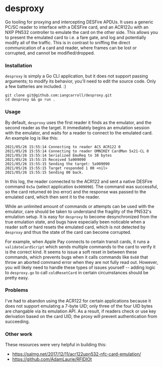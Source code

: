 # desproxy
Go tooling for proxying and intercepting DESFire APDUs. It uses a generic PC/SC reader to interface with a DESFire card, and an ACR122u with an NXP PN532 controller to emulate the card on the other side. This allows you to present the emulated card to i.e. a fare gate, and log and potentially modify all of the traffic. This is in contrast to sniffing the direct communication of a card and reader, where frames can be lost or corrupted, and cannot be modified/dropped.

### Installation
`desproxy` is simply a Go CLI application, but it does not support passing arguments; to modify its behavior, you'll need to edit the source code. Only a few batteries are included. :)

```
git clone git@github.com:iangcarroll/desproxy.git
cd desproxy && go run .
```

### Usage
By default, `desproxy` uses the first reader it finds as the emulator, and the second reader as the target. It immediately begins an emulation session with the emulator, and waits for a reader to connect to the emulated card. An example log is like this:

```
2021/05/26 15:55:14 Connecting to reader ACS ACR122 0
2021/05/26 15:55:14 Connecting to reader OMNIKEY CardMan 5x21-CL 0
2021/05/26 15:55:14 Serialized EmuReq to 38 bytes
2021/05/26 15:55:15 Received 5a909090
2021/05/26 15:55:15 Sending the target: 5a909090
2021/05/26 15:55:15 Target responded 1 00 <nil>
2021/05/26 15:55:15 Sending 00 back.
```

In this log, the reader connected to the ACR122 and sent a native DESFire command `0x5a` (select application `0x909090`). The command was successful, so the card returned `00` (no error) and the response was passed to the emulated card, which then sent it to the reader.

While an unlimited amount of commands or attempts can be used with the emulator, care should be taken to understand the fragility of the PN532's emulation setup. It is easy for `desproxy` to become desynchronized from the true emulation state, and bugs have especially been noticable when a reader soft or hard resets the emulated card, which is not detected by `desproxy` and thus the state of the card can become corrupted.

For example, when Apple Pay connects to certain transit cards, it runs a `validateCardScript` which sends multiple commands to the card to verify it is the correct kind. It seems to issue a soft reset in between these commands, which prevents bugs when it calls commands like `0x60` that throw an aborted command error when they are not fully read out. However, you will likely need to handle these types of issues yourself -- adding logic to `desproxy.go` to call `coldResetCard` in certain circumstances should be pretty easy.

### Problems
I've had to abandon using the ACR122 for certain applications because it does not support emulating a 7-byte UID; only three of the four UID bytes are changable via its emulation API. As a result, if readers check or use key derivation based on the card UID, the proxy will prevent authentication from succeeding.

### Other work
These resources were very helpful in building this:
* https://salmg.net/2017/12/11/acr122upn532-nfc-card-emulation/
* https://github.com/AdamLaurie/RFIDIOt